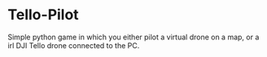 # Tello-Pilot

Simple python game in which you either pilot a virtual drone on a map, or a irl DJI Tello drone connected to the PC.
